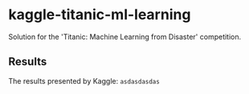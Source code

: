 # kaggle-titanic-ml-learning
Solution for the 'Titanic: Machine Learning from Disaster' competition.

## Results
The results presented by Kaggle:
`asdasdasdas`